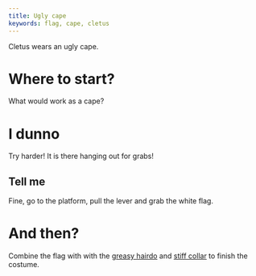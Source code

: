 ```yaml
---
title: Ugly cape
keywords: flag, cape, cletus
---
```


Cletus wears an ugly cape.

# Where to start?
What would work as a cape?

# I dunno
Try harder! It is there hanging out for grabs!

## Tell me
Fine, go to the platform, pull the lever and grab the white flag.

# And then?
Combine the flag with with the [greasy hairdo](010-hairdo.md) and [stiff collar](030-collar.md) to finish the costume.